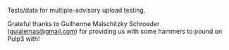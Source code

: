Tests/data for multiple-advisory upload testing.

Grateful thanks to Guilherme Malschitzky Schroeder (guialemas@gmail.com)
for providing us with some hammers to pound on Pulp3 with!
